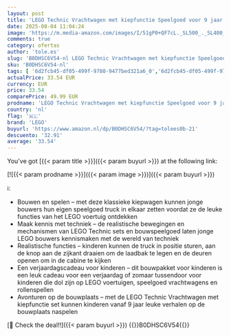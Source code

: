```yaml
---
layout: post
title: 'LEGO Technic Vrachtwagen met kiepfunctie Speelgoed voor 9 jaar en ouder  Blauwe Voertuig Bouwpakket voor Kinderen  Cadeau voor Jongens  Meisjes en Tieners 42203'
date: 2025-08-04 11:04:24
image: 'https://m.media-amazon.com/images/I/51gP0+QF7cL._SL500_._SL400_.jpg'
comments: true
category: ofertas
author: 'tole.es'
slug: 'B0DHSC6V54-nl LEGO Technic Vrachtwagen met kiepfunctie Speelgoed voor 9...'
sku: 'B0DHSC6V54-nl'
tags: [ '6d2fcb45-df05-499f-9780-9477bed321a6_0','6d2fcb45-df05-499f-9780-9477bed321a6_501','Arborist Merchandising Root','Bouw- & constructiespeelgoed','Creatieve spellen','Educatief speelgoed','Self Service','Special Features Stores','Speelgoed & spellen','Speelgoedbouwsets','lego','🇳🇱', ]
actualPrice: 33.54 EUR
currency: EUR
price: 33.54
comparePrice: 49.99 EUR
prodname: 'LEGO Technic Vrachtwagen met kiepfunctie Speelgoed voor 9 jaar en ouder  Blauwe Voertuig Bouwpakket voor Kinderen  Cadeau voor Jongens  Meisjes en Tieners 42203'
country: 'nl'
flag: '🇳🇱'
brand: 'LEGO'
buyurl: 'https://www.amazon.nl/dp/B0DHSC6V54/?tag=tolees0b-21'
descuento: '32.91'
average: '33.54'
---
```


You've got [{{< param title >}}]({{< param buyurl >}}) at the following link:

[![{{< param prodname >}}]({{< param image >}})]({{< param buyurl >}})

ℹ️:

- Bouwen en spelen – met deze klassieke kiepwagen kunnen jonge bouwers hun eigen speelgoed truck in elkaar zetten voordat ze de leuke functies van het LEGO voertuig ontdekken
- Maak kennis met techniek – de realistische bewegingen en mechanismen van LEGO Technic sets en bouwspeelgoed laten jonge LEGO bouwers kennismaken met de wereld van techniek
- Realistische functies – kinderen kunnen de truck in positie sturen, aan de knop aan de zijkant draaien om de laadbak te legen en de deuren openen om in de cabine te kijken
- Een verjaardagscadeau voor kinderen – dit bouwpakket voor kinderen is een leuk cadeau voor een verjaardag of zomaar tussendoor voor kinderen die dol zijn op LEGO voertuigen, speelgoed vrachtwagens en rollenspellen
- Avonturen op de bouwplaats – met de LEGO Technic Vrachtwagen met kiepfunctie set kunnen kinderen vanaf 9 jaar leuke verhalen op de bouwplaats naspelen

[🛒 Check the deal!!]({{< param buyurl >}})
{{<world>}}B0DHSC6V54{{</world>}}

